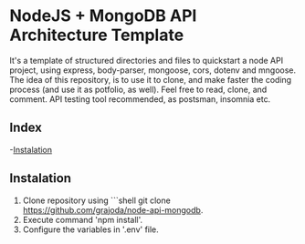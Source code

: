 # NodeJS + MongoDB API Architecture Template

It's a template of structured directories and files to quickstart a node API project, using express, body-parser, mongoose, cors, dotenv and mngoose. 
The idea of this repository, is to use it to clone, and make faster the coding process (and use it as potfolio, as well). Feel free to read, clone, and comment.
API testing tool recommended, as postsman, insomnia etc.


## Index
-[Instalation](#instalation)

## Instalation
1. Clone repository using ```shell git clone https://github.com/grajoda/node-api-mongodb.
2. Execute command 'npm install'.
3. Configure the variables in '.env' file.


